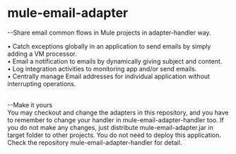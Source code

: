 # mule-email-adapter

--Share email common flows in Mule projects in adapter-handler way.<br/>

•	Catch exceptions globally in an application to send emails by simply adding a VM processor. <br/>
•	Email a notification to emails by dynamically giving subject and content. <br/>
•	Log integration activities to monitoring app and/or send emails. <br/>
•	Centrally manage Email addresses for individual application without interrupting operations. <br/><br/>

--Make it yours<br/>
You may checkout and change the adapters in this repository, and you have to remember to change your handler in mule-email-adapter-handler too. If you do not make any changes, just distribute mule-email-adapter.jar in target folder to other projects. You do not need to deploy this application. Check the repository mule-email-adapter-handler for detail.
